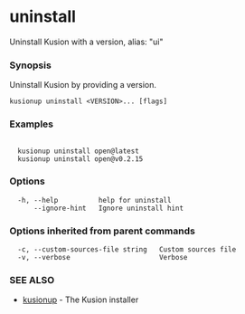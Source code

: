 # uninstall

Uninstall Kusion with a version, alias: "ui"

### Synopsis

Uninstall Kusion by providing a version.

```
kusionup uninstall <VERSION>... [flags]
```

### Examples

```

  kusionup uninstall open@latest
  kusionup uninstall open@v0.2.15

```

### Options

```
  -h, --help          help for uninstall
      --ignore-hint   Ignore uninstall hint
```

### Options inherited from parent commands

```
  -c, --custom-sources-file string   Custom sources file
  -v, --verbose                      Verbose
```

### SEE ALSO

* [kusionup](index.md)	 - The Kusion installer

